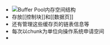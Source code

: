 - ![Buffer Pool内存空间结构](https://p3-juejin.byteimg.com/tos-cn-i-k3u1fbpfcp/7ac5463c83df412a8c00977a5f565843~tplv-k3u1fbpfcp-zoom-in-crop-mark:1512:0:0:0.awebp)
- 存放[[控制块]]和[[数据页]]
- 还有管理这些缓存页的链表信息等
- 每次以chunk为单位向操作系统申请空间
-
